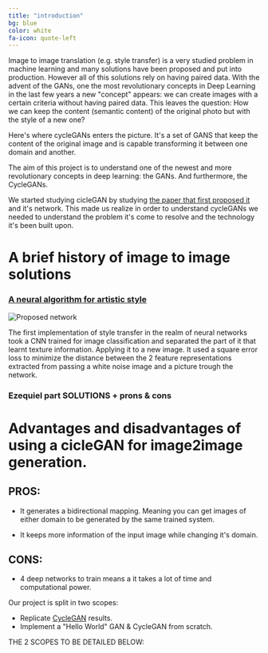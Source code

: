 ```yaml
---
title: "introduction"
bg: blue
color: white
fa-icon: quote-left
---
```


Image to image translation (e.g. style transfer) is a very studied problem in machine learning and many solutions have been proposed and put into production. However all of this solutions rely on having paired data.
With the advent of the GANs, one the most revolutionary concepts in Deep Learning
in the last few years a new "concept" appears: we can create images with  a certain criteria without having paired data.
This leaves the question: How we can keep the content (semantic content) of the original photo but with the style of a new one?

Here's where cycleGANs enters the picture. It's a set of GANS that keep the content of the original image and is capable transforming it between one domain and another.

The aim of this project is to understand one of the newest and more
revolutionary concepts in deep learning: the GANs. And furthermore,
the CycleGANs.

We started studying cicleGAN by studying [the paper that first proposed it](https://arxiv.org/abs/1703.10593) and it's network. This made us realize in order to understand cycleGANs we needed to understand the problem it's come to resolve and the technology it's been built upon.

# A brief history of image to image solutions

### [A neural algorithm for artistic style](https://arxiv.org/abs/1508.06576)

![Proposed network](./assets/basicstyletransfer.png)

The first implementation of style transfer in the realm of neural networks took a CNN trained for image classification and separated the part of it that learnt texture information. Applying it to a new image. It used a square error loss  to minimize the distance between the 2 feature representations extracted from passing a white noise image and a picture trough the network.




### Ezequiel part SOLUTIONS + prons & cons

# Advantages and disadvantages of using a cicleGAN for image2image generation.

## PROS:

- It generates a bidirectional mapping. Meaning you can get images of either domain to be generated by the same trained system.

- It keeps more information of the input image while changing it's domain.

## CONS:

- 4 deep networks to train means a it takes a lot of time and computational power.



Our project is split in two scopes:
- Replicate [CycleGAN](https://arxiv.org/pdf/1703.10593.pdf) results.
- Implement a "Hello World" GAN & CycleGAN from scratch.

THE 2 SCOPES TO BE DETAILED BELOW:

